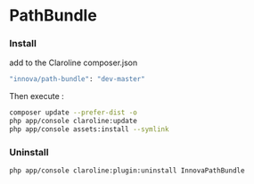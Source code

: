 PathBundle
==========

### Install
add to the Claroline composer.json
```sh
"innova/path-bundle": "dev-master" 
```

Then execute :
```sh
composer update --prefer-dist -o  
php app/console claroline:update
php app/console assets:install --symlink
```

### Uninstall 
```sh
php app/console claroline:plugin:uninstall InnovaPathBundle 
```